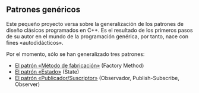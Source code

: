 ## Patrones genéricos

Este pequeño proyecto versa sobre la generalización de los patrones de diseño clásicos programados en C++. Es el resultado de los primeros pasos de su autor en el mundo de la programación genérica, por tanto, nace con fines «autodidácticos».

Por el momento, sólo se han generalizado tres patrones:
  - [El patrón «Método de fabricación»](doc/FACTORY-METHOD.md) (Factory Method)
  - [El patrón «Estado»](doc/STATE.md) (State)
  - [El patrón «Publicador/Suscriptor»](doc/PUBLISH-SUBSCRIBE.md) (Observador, Publish-Subscribe, Observer)
